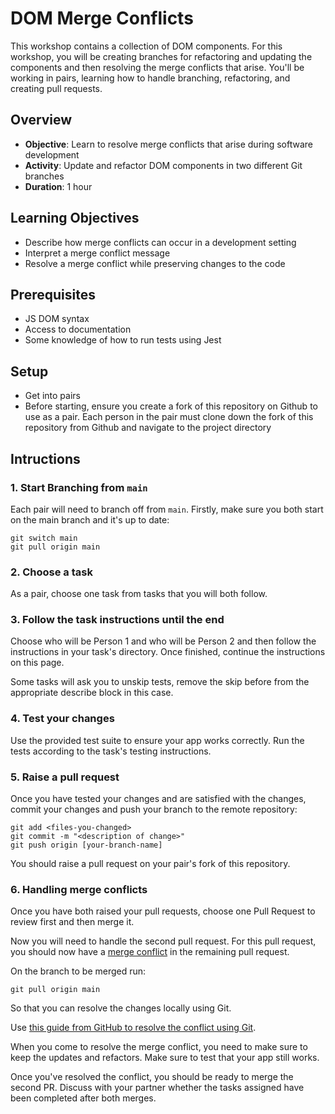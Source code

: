 # DOM Merge Conflicts

This workshop contains a collection of DOM components. For this workshop, you will be creating branches for refactoring and updating the components and then resolving the merge conflicts that arise. You'll be working in pairs, learning how to handle branching, refactoring, and creating pull requests.

## Overview

- **Objective**: Learn to resolve merge conflicts that arise during software development
- **Activity**: Update and refactor DOM components in two different Git branches
- **Duration**: 1 hour

## Learning Objectives

- Describe how merge conflicts can occur in a development setting
- Interpret a merge conflict message
- Resolve a merge conflict while preserving changes to the code

## Prerequisites

- JS DOM syntax
- Access to documentation
- Some knowledge of how to run tests using Jest

## Setup

- Get into pairs
- Before starting, ensure you create a fork of this repository on Github to use as a pair. Each person in the pair must clone down the fork of this repository from Github and navigate to the project directory

## Intructions

### 1. Start Branching from `main`

Each pair will need to branch off from `main`. Firstly, make sure you both start on the main branch and it's up to date:

```
git switch main
git pull origin main
```

### 2. Choose a task

As a pair, choose one task from tasks that you will both follow.

### 3. Follow the task instructions until the end

Choose who will be Person 1 and who will be Person 2 and then follow the instructions in your task's directory.
Once finished, continue the instructions on this page.

Some tasks will ask you to unskip tests, remove the skip before from the appropriate describe block in this case.

### 4. Test your changes

Use the provided test suite to ensure your app works correctly. Run the tests according to the task's testing instructions.

### 5. Raise a pull request

Once you have tested your changes and are satisfied with the changes, commit your changes and push your branch to the remote repository:

```
git add <files-you-changed>
git commit -m "<description of change>"
git push origin [your-branch-name]
```

You should raise a pull request on your pair's fork of this repository.

### 6. Handling merge conflicts

Once you have both raised your pull requests, choose one Pull Request to review first and then merge it.

Now you will need to handle the second pull request. For this pull request, you should now have a [merge conflict](https://docs.github.com/en/pull-requests/collaborating-with-pull-requests/addressing-merge-conflicts/about-merge-conflicts) in the remaining pull request.

On the branch to be merged run:

```
git pull origin main
```

So that you can resolve the changes locally using Git.

Use [this guide from GitHub to resolve the conflict using Git](https://docs.github.com/en/pull-requests/collaborating-with-pull-requests/addressing-merge-conflicts/resolving-a-merge-conflict-using-the-command-line).

When you come to resolve the merge conflict, you need to make sure to keep the updates and refactors. Make sure to test that your app still works.

Once you've resolved the conflict, you should be ready to merge the second PR. Discuss with your partner whether the tasks assigned have been completed after both merges.
